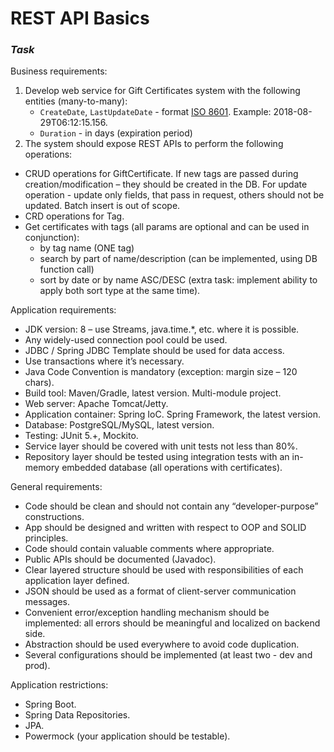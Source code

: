 # REST API Basics
### *Task*
Business requirements:
1. Develop web service for Gift Certificates system with the following entities (many-to-many):
    - `CreateDate`, `LastUpdateDate` - format [ISO 8601](https://en.wikipedia.org/wiki/ISO_8601). Example: 2018-08-29T06:12:15.156.
    - `Duration` - in days (expiration period)
2. The system should expose REST APIs to perform the following operations:
- CRUD operations for GiftCertificate. If new tags are passed during creation/modification – they should be created in the DB. For update operation - update only fields, that pass in request, others should not be updated. Batch insert is out of scope.
- CRD operations for Tag.
- Get certificates with tags (all params are optional and can be used in conjunction):
    - by tag name (ONE tag)
    - search by part of name/description (can be implemented, using DB function call)
    - sort by date or by name ASC/DESC (extra task: implement ability to apply both sort type at the same time).

Application requirements:
- JDK version: 8 – use Streams, java.time.*, etc. where it is possible.
- Any widely-used connection pool could be used.
- JDBC / Spring JDBC Template should be used for data access.
- Use transactions where it’s necessary.
- Java Code Convention is mandatory (exception: margin size – 120 chars).
- Build tool: Maven/Gradle, latest version. Multi-module project.
- Web server: Apache Tomcat/Jetty.
- Application container: Spring IoC. Spring Framework, the latest version.
- Database: PostgreSQL/MySQL, latest version.
- Testing: JUnit 5.+, Mockito.
- Service layer should be covered with unit tests not less than 80%.
- Repository layer should be tested using integration tests with an in-memory embedded database (all operations with certificates).

General requirements:
- Code should be clean and should not contain any “developer-purpose” constructions.
- App should be designed and written with respect to OOP and SOLID principles.
- Code should contain valuable comments where appropriate.
- Public APIs should be documented (Javadoc).
- Clear layered structure should be used with responsibilities of each application layer defined.
- JSON should be used as a format of client-server communication messages.
- Convenient error/exception handling mechanism should be implemented: all errors should be meaningful and localized on backend side.
- Abstraction should be used everywhere to avoid code duplication.
- Several configurations should be implemented (at least two - dev and prod).

Application restrictions:
- Spring Boot.
- Spring Data Repositories.
- JPA.
- Powermock (your application should be testable).